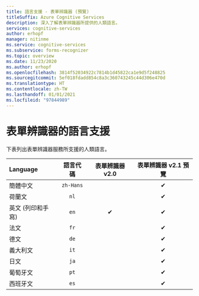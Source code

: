 ```yaml
---
title: 語言支援 - 表單辨識器 (預覽)
titleSuffix: Azure Cognitive Services
description: 深入了解表單辨識器所提供的人類語言。
services: cognitive-services
author: erhopf
manager: nitinme
ms.service: cognitive-services
ms.subservice: forms-recognizer
ms.topic: overview
ms.date: 11/23/2020
ms.author: erhopf
ms.openlocfilehash: 3814f52034922c7814b1d45822ca1e9d5f248825
ms.sourcegitcommit: 5ef018fdadd854c8a3c360743245c44d306e470d
ms.translationtype: HT
ms.contentlocale: zh-TW
ms.lasthandoff: 01/01/2021
ms.locfileid: "97844989"
---
```

# <a name="language-support-for-form-recognizer"></a>表單辨識器的語言支援

下表列出表單辨識器服務所支援的人類語言。


|Language| 語言代碼 | 表單辨識器 v2.0 | 表單辨識器 v2.1 預覽|
|:-----|:----:|:-----:|:---:|
|簡體中文 | `zh-Hans`| | ✔ |
|荷蘭文 | `nl` | | ✔ |
|英文 (列印和手寫) | `en` | ✔ | ✔|
|法文 | `fr` | | ✔ |
|德文 | `de` | | ✔ |
|義大利文 | `it` | | ✔ |
|日文 | `ja` |  | ✔|
|葡萄牙文 | `pt` | | ✔ |
|西班牙文 | `es` | | ✔ |

